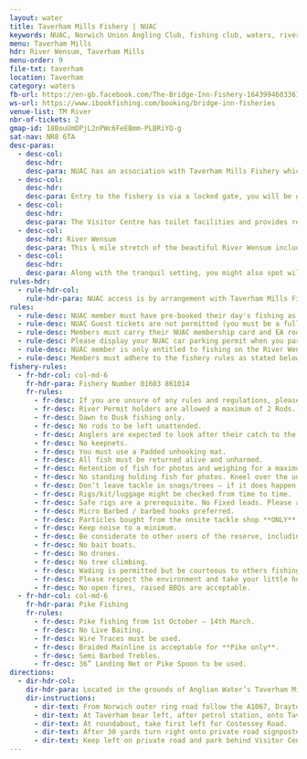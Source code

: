 ```yaml
---
layout: water
title: Taverham Mills Fishery | NUAC
keywords: NUAC, Norwich Union Angling Club, fishing club, waters, river wensum, taverham mills fishery, taverham, norfolk
menu: Taverham Mills
hdr: River Wensum, Taverham Mills
menu-order: 9
file-txt: taverham
location: Taverham
category: waters
fb-url: https://en-gb.facebook.com/The-Bridge-Inn-Fishery-164399460336159/
ws-url: https://www.ibookfishing.com/booking/bridge-inn-fisheries
venue-list: TM River
nbr-of-tickets: 2
gmap-id: 18BouUmDPjL2nPWc6FeEBmm-PLBRiYQ-g
sat-nav: NR8 6TA
desc-paras:
  - desc-col:
    desc-hdr:
    desc-para: NUAC has an association with Taverham Mills Fishery which grants our members access to their stretch of the River Wensum (**Lakes are not available to NUAC**). Please ensure that you familiarise yourself with the Rules before visiting. **Access must be booked in advance as per booking instructions stated below**.
  - desc-col:
    desc-hdr:
    desc-para: Entry to the fishery is via a locked gate, you will be given the gate code when you book (please do not share, this code is regularly updated).
  - desc-col:
    desc-hdr:
    desc-para: The Visitor Centre has toilet facilities and provides refreshments (see [website](https://anglianwaterparks.co.uk/taverham-mill) for opening times).  There is also a tackle shop that caters for everything you need for a day's fishing including brands such as Korda, Solar, Nash, Gardner and Sticky Baits.
  - desc-col:
    desc-hdr: River Wensum
    desc-para: This ¾ mile stretch of the beautiful River Wensum includes two weir pools as well as deep pools, shallow gravel runs, lilies, reeds and snaggy stretches. Anglers of all abilities can fish for chub, which are in large numbers weighing in at 3-5lb, dace, roach, perch, pike and possibly a small barbel.
  - desc-col:
    desc-hdr:
    desc-para: Along with the tranquil setting, you might also spot wildlife including otters, kingfishers, waterfowl and barn owls.
rules-hdr:
  - rule-hdr-col:
    rule-hdr-para: NUAC access is by arrangement with Taverham Mills Fishery and as part of this arrangement the following rules **MUST** be followed;
rules:
  - rule-desc: NUAC member must have pre-booked their day's fishing as per booking instructions below.
  - rule-desc: NUAC Guest tickets are not permitted (you must be a full member to access this venue).
  - rule-desc: Members must carry their NUAC membership card and EA rod licence at all times, and show them upon request.
  - rule-desc: Please display your NUAC car parking permit when you park your car in the **designated** car park (as indicated on the map below).
  - rule-desc: NUAC member is only entitled to fishing on the River Wensum, **no fishing on any lakes** associated with Taverham Mills Fishery.
  - rule-desc: Members must adhere to the fishery rules as stated below
fishery-rules:
  - fr-hdr-col: col-md-6
    fr-hdr-para: Fishery Number 01603 861014
    fr-rules:
      - fr-desc: If you are unsure of any rules and regulations, please speak to an AW Staff Member first.
      - fr-desc: River Permit holders are allowed a maximum of 2 Rods.
      - fr-desc: Dawn to Dusk fishing only.
      - fr-desc: No rods to be left unattended.
      - fr-desc: Anglers are expected to look after their catch to the highest standards, whether large or small. Fish care to be used where required.
      - fr-desc: No keepnets.
      - fr-desc: You must use a Padded unhooking mat.
      - fr-desc: All fish must be returned alive and unharmed.
      - fr-desc: Retention of fish for photos and weighing for a maximum of 30 minutes. Any longer, then permission from the bailiffs required.
      - fr-desc: No standing holding fish for photos. Kneel over the unhooking mat.
      - fr-desc: Don’t leave tackle in snags/trees – if it does happen, please report it to the fishery.
      - fr-desc: Rigs/kit/luggage might be checked from time to time.
      - fr-desc: Safe rigs are a prerequisite. No Fixed leads. Please ask for help on rig construction if unsure.
      - fr-desc: Micro Barbed / barbed hooks preferred.
      - fr-desc: Particles bought from the onsite tackle shop **ONLY**.
      - fr-desc: Keep noise to a minimum.
      - fr-desc: Be considerate to other users of the reserve, including the wildlife..
      - fr-desc: No bait boats.
      - fr-desc: No drones.
      - fr-desc: No tree climbing.
      - fr-desc: Wading is permitted but be courteous to others fishing. Swimming is not permitted.
      - fr-desc: Please respect the environment and take your little home. If litter is left in your swim, whether yours or not, you will be banned.
      - fr-desc: No open fires, raised BBQs are acceptable.
  - fr-hdr-col: col-md-6
    fr-hdr-para: Pike Fishing
    fr-rules:
      - fr-desc: Pike fishing from 1st October – 14th March.
      - fr-desc: No Live Baiting.
      - fr-desc: Wire Traces must be used.
      - fr-desc: Braided Mainline is acceptable for **Pike only**.
      - fr-desc: Semi Barbed Trebles.
      - fr-desc: 36” Landing Net or Pike Spoon to be used.
directions:
  - dir-hdr-col: 
    dir-hdr-para: Located in the grounds of Anglian Water’s Taverham Mills Water Park, about 8 miles NW from the centre of Norwich.
    dir-instructions:
      - dir-text: From Norwich outer ring road follow the A1067, Drayton High Road, signposted for Fakenham.
      - dir-text: At Taverham bear left, after petrol station, onto Taverham Road.
      - dir-text: At roundabout, take first left for Costessey Road.
      - dir-text: After 30 yards turn right onto private road signposted for Taverham Mills Water Park.
      - dir-text: Keep left on private road and park behind Visitor Centre in the designated Car Park.
---
```


